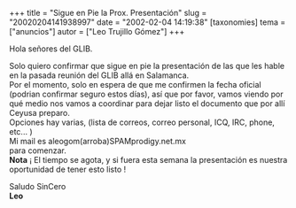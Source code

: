 +++
title = "Sigue en Pie la Prox. Presentación"
slug = "20020204141938997"
date = "2002-02-04 14:19:38"
[taxonomies]
tema = ["anuncios"]
autor = ["Leo Trujillo Gómez"]
+++

Hola señores del GLIB.

Solo quiero confirmar que sigue en pie la presentación de las que les
hable en la pasada reunión del GLIB allá en Salamanca.  
Por el momento, solo en espera de que me confirmen la fecha oficial
(podrian confirmar seguro estos días), así que por favor, vamos viendo
por qué medio nos vamos a coordinar para dejar listo el documento que
por allí Ceyusa preparo.  
Opciones hay varias, (lista de correos, correo personal, ICQ, IRC,
phone, etc... )  
Mi mail es aleogom(arroba)SPAMprodigy.net.mx  
para comenzar.  
**Nota** ¡ El tiempo se agota, y si fuera esta semana la presentación es
nuestra oportunidad de tener esto listo !

Saludo SinCero  
**Leo**

